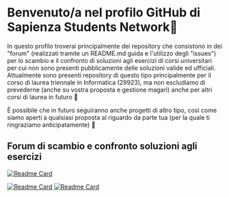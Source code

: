 # Benvenuto/a nel profilo GitHub di Sapienza Students Network👋

In questo profilo troverai principalmente dei repository che consistono in dei "forum" (realizzati tramite un README.md guida e l'utilizzo degli "issues") per lo scambio e il confronto di soluzioni agli esercizi di corsi universitari per cui non sono presenti pubblicamente delle soluzioni valide ed ufficiali. Attualmente sono presenti repository di questo tipo principalmente per il corso di laurea triennale in Informatica (29923), ma non escludiamo di prevederne (anche su vostra proposta e gestione magari) anche per altri corsi di laurea in futuro 👀

È possibile che in futuro seguiranno anche progetti di altro tipo, così come siamo aperti a qualsiasi proposta al riguardo da parte tua (per la quale ti ringraziamo anticipatamente) 🙂

## Forum di scambio e confronto soluzioni agli esercizi

[![Readme Card](https://github-readme-stats.vercel.app/api/pin/?username=sapienzastudentsnetwork&show_owner&repo=mmi2122&theme=radical)](https://github.com/sapienzastudentsnetwork/mmi2122)

[![Readme Card](https://github-readme-stats.vercel.app/api/pin/?username=sapienzastudentsnetwork&show_owner&repo=calcprob2223&theme=radical)](https://github.com/sapienzastudentsnetwork/calcprob2223) [![Readme Card](https://github-readme-stats.vercel.app/api/pin/?username=sapienzastudentsnetwork&show_owner&repo=algebra2223&theme=radical)](https://github.com/sapienzastudentsnetwork/algebra2223)
